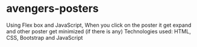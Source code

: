 # avengers-posters
Using Flex box and JavaScript, When you click on the poster it get expand and other poster get minimized (if there is any)  Technologies used: HTML, CSS, Bootstrap and JavaScript
